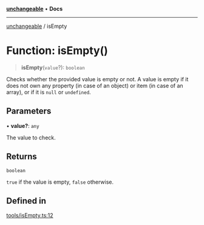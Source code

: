 [**unchangeable**](../README.md) • **Docs**

***

[unchangeable](../README.md) / isEmpty

# Function: isEmpty()

> **isEmpty**(`value`?): `boolean`

Checks whether the provided value is empty or not.
A value is empty if it does not own any property (in case of an object) or item (in case of an array), or if it is `null` or `undefined`.

## Parameters

• **value?**: `any`

The value to check.

## Returns

`boolean`

`true` if the value is empty, `false` otherwise.

## Defined in

[tools/isEmpty.ts:12](https://github.com/nevoland/unchangeable/blob/101090ff07d64b1060ac18b7dfa92d52d5b47da4/lib/tools/isEmpty.ts#L12)
